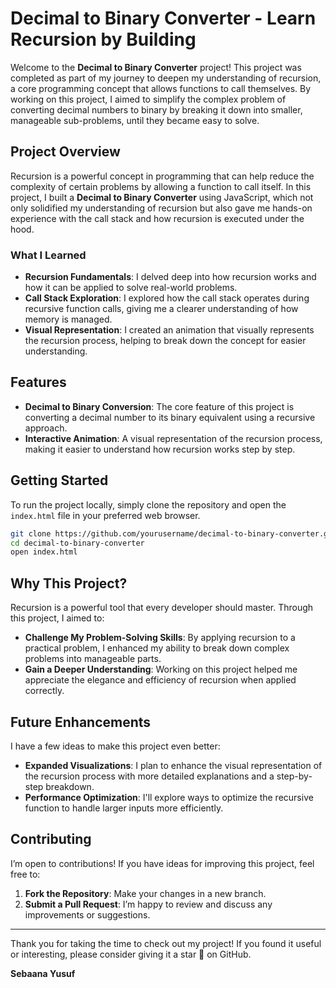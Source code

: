 # Decimal to Binary Converter - Learn Recursion by Building

Welcome to the **Decimal to Binary Converter** project! This project was completed as part of my journey to deepen my understanding of recursion, a core programming concept that allows functions to call themselves. By working on this project, I aimed to simplify the complex problem of converting decimal numbers to binary by breaking it down into smaller, manageable sub-problems, until they became easy to solve.

## Project Overview

Recursion is a powerful concept in programming that can help reduce the complexity of certain problems by allowing a function to call itself. In this project, I built a **Decimal to Binary Converter** using JavaScript, which not only solidified my understanding of recursion but also gave me hands-on experience with the call stack and how recursion is executed under the hood.

### What I Learned

- **Recursion Fundamentals**: I delved deep into how recursion works and how it can be applied to solve real-world problems.
- **Call Stack Exploration**: I explored how the call stack operates during recursive function calls, giving me a clearer understanding of how memory is managed.
- **Visual Representation**: I created an animation that visually represents the recursion process, helping to break down the concept for easier understanding.

## Features

- **Decimal to Binary Conversion**: The core feature of this project is converting a decimal number to its binary equivalent using a recursive approach.
- **Interactive Animation**: A visual representation of the recursion process, making it easier to understand how recursion works step by step.

## Getting Started

To run the project locally, simply clone the repository and open the `index.html` file in your preferred web browser.

```bash
git clone https://github.com/yourusername/decimal-to-binary-converter.git
cd decimal-to-binary-converter
open index.html
```
## Why This Project?

Recursion is a powerful tool that every developer should master. Through this project, I aimed to:

- **Challenge My Problem-Solving Skills**: By applying recursion to a practical problem, I enhanced my ability to break down complex problems into manageable parts.
- **Gain a Deeper Understanding**: Working on this project helped me appreciate the elegance and efficiency of recursion when applied correctly.

## Future Enhancements

I have a few ideas to make this project even better:

- **Expanded Visualizations**: I plan to enhance the visual representation of the recursion process with more detailed explanations and a step-by-step breakdown.
- **Performance Optimization**: I'll explore ways to optimize the recursive function to handle larger inputs more efficiently.

## Contributing

I’m open to contributions! If you have ideas for improving this project, feel free to:

1. **Fork the Repository**: Make your changes in a new branch.
2. **Submit a Pull Request**: I’m happy to review and discuss any improvements or suggestions.



---

Thank you for taking the time to check out my project! If you found it useful or interesting, please consider giving it a star 🌟 on GitHub.

**Sebaana Yusuf**


